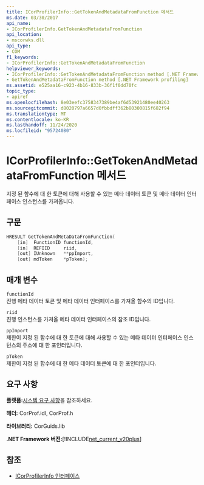 ```yaml
---
title: ICorProfilerInfo::GetTokenAndMetadataFromFunction 메서드
ms.date: 03/30/2017
api_name:
- ICorProfilerInfo.GetTokenAndMetadataFromFunction
api_location:
- mscorwks.dll
api_type:
- COM
f1_keywords:
- ICorProfilerInfo::GetTokenAndMetadataFromFunction
helpviewer_keywords:
- ICorProfilerInfo::GetTokenAndMetadataFromFunction method [.NET Framework profiling]
- GetTokenAndMetadataFromFunction method [.NET Framework profiling]
ms.assetid: e525aa16-c923-4b16-833b-36f1f0dd70fc
topic_type:
- apiref
ms.openlocfilehash: 8e03eefc3758347389be4af6d53921480ee40263
ms.sourcegitcommit: d8020797a6657d0fbbdff362b80300815f682f94
ms.translationtype: MT
ms.contentlocale: ko-KR
ms.lasthandoff: 11/24/2020
ms.locfileid: "95724080"
---
```

# <a name="icorprofilerinfogettokenandmetadatafromfunction-method"></a>ICorProfilerInfo::GetTokenAndMetadataFromFunction 메서드

지정 된 함수에 대 한 토큰에 대해 사용할 수 있는 메타 데이터 토큰 및 메타 데이터 인터페이스 인스턴스를 가져옵니다.  
  
## <a name="syntax"></a>구문  
  
```cpp  
HRESULT GetTokenAndMetaDataFromFunction(  
    [in]  FunctionID functionId,  
    [in]  REFIID     riid,  
    [out] IUnknown   **ppImport,  
    [out] mdToken    *pToken);  
```  
  
## <a name="parameters"></a>매개 변수  

 `functionId`  
 진행 메타 데이터 토큰 및 메타 데이터 인터페이스를 가져올 함수의 ID입니다.  
  
 `riid`  
 진행 인스턴스를 가져올 메타 데이터 인터페이스의 참조 ID입니다.  
  
 `ppImport`  
 제한이 지정 된 함수에 대 한 토큰에 대해 사용할 수 있는 메타 데이터 인터페이스 인스턴스의 주소에 대 한 포인터입니다.  
  
 `pToken`  
 제한이 지정 된 함수에 대 한 메타 데이터 토큰에 대 한 포인터입니다.  
  
## <a name="requirements"></a>요구 사항  

 **플랫폼:**[시스템 요구 사항](../../get-started/system-requirements.md)을 참조하세요.  
  
 **헤더:** CorProf.idl, CorProf.h  
  
 **라이브러리:** CorGuids.lib  
  
 **.NET Framework 버전:**[!INCLUDE[net_current_v20plus](../../../../includes/net-current-v20plus-md.md)]  
  
## <a name="see-also"></a>참조

- [ICorProfilerInfo 인터페이스](icorprofilerinfo-interface.md)
